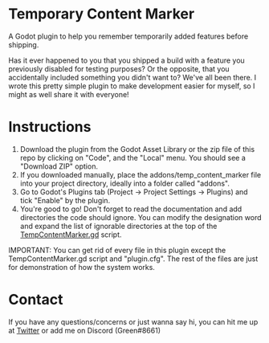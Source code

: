 # Temporary Content Marker
A Godot plugin to help you remember temporarily added features before shipping.

Has it ever happened to you that you shipped a build with a feature you previously disabled for testing purposes? Or the opposite, that you accidentally included something you didn't want to?
We've all been there. I wrote this pretty simple plugin to make development easier for myself, so I might as well share it with everyone!

# Instructions
1. Download the plugin from the Godot Asset Library or the zip file of this repo by clicking on "Code", and the "Local" menu. You should see a "Download ZIP" option.
2. If you downloaded manually, place the addons/temp_content_marker file into your project directory, ideally into a folder called "addons".
3. Go to Godot's Plugins tab (Project -> Project Settings -> Plugins) and tick "Enable" by the plugin.
4. You're good to go! Don't forget to read the documentation and add directories the code should ignore. You can modify the designation word and expand the list of ignorable directories at the top of the [TempContentMarker.gd](https://github.com/AdamKormos/TemporaryContentMarker/blob/main/addons/temp_content_marker/TempContentMarker.gd) script.

IMPORTANT: You can get rid of every file in this plugin except the TempContentMarker.gd script and "plugin.cfg". The rest of the files are just for demonstration of how the system works.

# Contact
If you have any questions/concerns or just wanna say hi, you can hit me up at [Twitter](https://twitter.com/olcgreen) or add me on Discord (Green#8661)
